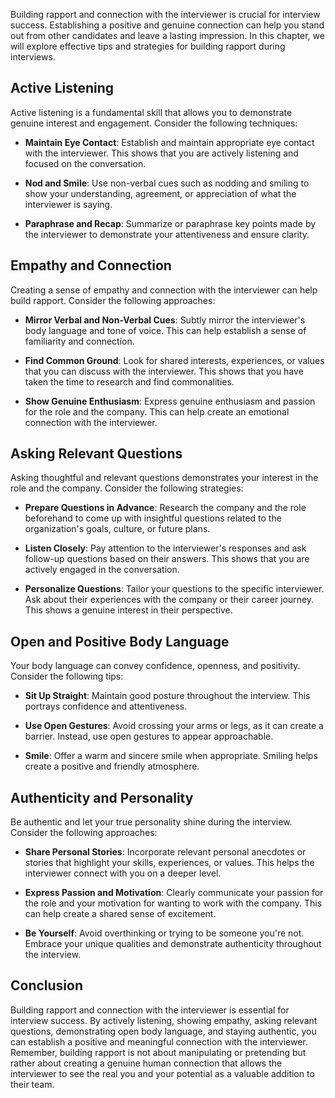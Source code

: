 
Building rapport and connection with the interviewer is crucial for interview success. Establishing a positive and genuine connection can help you stand out from other candidates and leave a lasting impression. In this chapter, we will explore effective tips and strategies for building rapport during interviews.

**Active Listening**
--------------------

Active listening is a fundamental skill that allows you to demonstrate genuine interest and engagement. Consider the following techniques:

* **Maintain Eye Contact**: Establish and maintain appropriate eye contact with the interviewer. This shows that you are actively listening and focused on the conversation.

* **Nod and Smile**: Use non-verbal cues such as nodding and smiling to show your understanding, agreement, or appreciation of what the interviewer is saying.

* **Paraphrase and Recap**: Summarize or paraphrase key points made by the interviewer to demonstrate your attentiveness and ensure clarity.

**Empathy and Connection**
--------------------------

Creating a sense of empathy and connection with the interviewer can help build rapport. Consider the following approaches:

* **Mirror Verbal and Non-Verbal Cues**: Subtly mirror the interviewer's body language and tone of voice. This can help establish a sense of familiarity and connection.

* **Find Common Ground**: Look for shared interests, experiences, or values that you can discuss with the interviewer. This shows that you have taken the time to research and find commonalities.

* **Show Genuine Enthusiasm**: Express genuine enthusiasm and passion for the role and the company. This can help create an emotional connection with the interviewer.

**Asking Relevant Questions**
-----------------------------

Asking thoughtful and relevant questions demonstrates your interest in the role and the company. Consider the following strategies:

* **Prepare Questions in Advance**: Research the company and the role beforehand to come up with insightful questions related to the organization's goals, culture, or future plans.

* **Listen Closely**: Pay attention to the interviewer's responses and ask follow-up questions based on their answers. This shows that you are actively engaged in the conversation.

* **Personalize Questions**: Tailor your questions to the specific interviewer. Ask about their experiences with the company or their career journey. This shows a genuine interest in their perspective.

**Open and Positive Body Language**
-----------------------------------

Your body language can convey confidence, openness, and positivity. Consider the following tips:

* **Sit Up Straight**: Maintain good posture throughout the interview. This portrays confidence and attentiveness.

* **Use Open Gestures**: Avoid crossing your arms or legs, as it can create a barrier. Instead, use open gestures to appear approachable.

* **Smile**: Offer a warm and sincere smile when appropriate. Smiling helps create a positive and friendly atmosphere.

**Authenticity and Personality**
--------------------------------

Be authentic and let your true personality shine during the interview. Consider the following approaches:

* **Share Personal Stories**: Incorporate relevant personal anecdotes or stories that highlight your skills, experiences, or values. This helps the interviewer connect with you on a deeper level.

* **Express Passion and Motivation**: Clearly communicate your passion for the role and your motivation for wanting to work with the company. This can help create a shared sense of excitement.

* **Be Yourself**: Avoid overthinking or trying to be someone you're not. Embrace your unique qualities and demonstrate authenticity throughout the interview.

**Conclusion**
--------------

Building rapport and connection with the interviewer is essential for interview success. By actively listening, showing empathy, asking relevant questions, demonstrating open body language, and staying authentic, you can establish a positive and meaningful connection with the interviewer. Remember, building rapport is not about manipulating or pretending but rather about creating a genuine human connection that allows the interviewer to see the real you and your potential as a valuable addition to their team.
